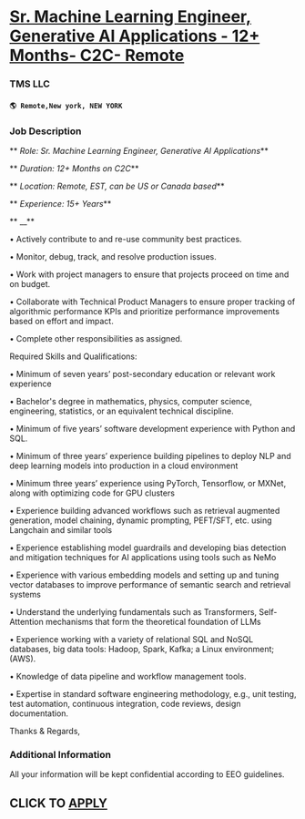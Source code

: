 # [Sr. Machine Learning Engineer, Generative AI Applications - 12+ Months- C2C- Remote](https://www.remotewlb.com/apply/sr-machine-learning-engineer-generative-ai-applications-12-months-c2c-remote)  
### TMS LLC  
#### `🌎 Remote,New york, NEW YORK`  

### **Job Description**

 ** _Role: Sr. Machine Learning Engineer, Generative AI Applications_**

 ** _Duration: 12+ Months on C2C_**

 ** _Location: Remote, EST, can be US or Canada based_**

 ** _Experience: 15+ Years_**

 ** __**

• Actively contribute to and re-use community best practices.

• Monitor, debug, track, and resolve production issues.

• Work with project managers to ensure that projects proceed on time and on budget.

• Collaborate with Technical Product Managers to ensure proper tracking of algorithmic performance KPIs and prioritize performance improvements based on effort and impact.

• Complete other responsibilities as assigned.

Required Skills and Qualifications:

• Minimum of seven years’ post-secondary education or relevant work experience

• Bachelor's degree in mathematics, physics, computer science, engineering, statistics, or an equivalent technical discipline.

• Minimum of five years’ software development experience with Python and SQL.

• Minimum of three years’ experience building pipelines to deploy NLP and deep learning models into production in a cloud environment

• Minimum three years’ experience using PyTorch, Tensorflow, or MXNet, along with optimizing code for GPU clusters

• Experience building advanced workflows such as retrieval augmented generation, model chaining, dynamic prompting, PEFT/SFT, etc. using Langchain and similar tools

• Experience establishing model guardrails and developing bias detection and mitigation techniques for AI applications using tools such as NeMo

• Experience with various embedding models and setting up and tuning vector databases to improve performance of semantic search and retrieval systems

• Understand the underlying fundamentals such as Transformers, Self-Attention mechanisms that form the theoretical foundation of LLMs

• Experience working with a variety of relational SQL and NoSQL databases, big data tools: Hadoop, Spark, Kafka; a Linux environment; (AWS).

• Knowledge of data pipeline and workflow management tools.

• Expertise in standard software engineering methodology, e.g., unit testing, test automation, continuous integration, code reviews, design documentation.

Thanks & Regards,

### **Additional Information**

All your information will be kept confidential according to EEO guidelines.

  
## CLICK TO [APPLY](https://www.remotewlb.com/apply/sr-machine-learning-engineer-generative-ai-applications-12-months-c2c-remote)

